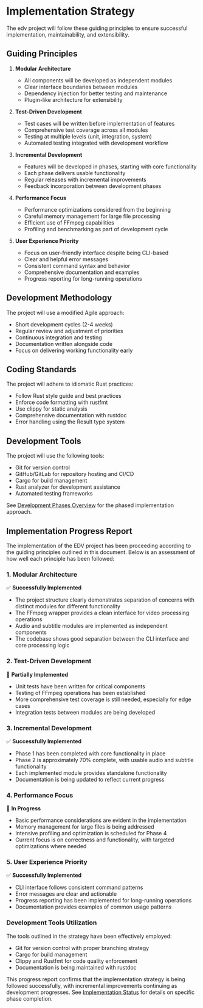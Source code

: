 # Implementation Strategy

The edv project will follow these guiding principles to ensure successful implementation, maintainability, and extensibility.

## Guiding Principles

1. **Modular Architecture**
   - All components will be developed as independent modules
   - Clear interface boundaries between modules
   - Dependency injection for better testing and maintenance
   - Plugin-like architecture for extensibility

2. **Test-Driven Development**
   - Test cases will be written before implementation of features
   - Comprehensive test coverage across all modules
   - Testing at multiple levels (unit, integration, system)
   - Automated testing integrated with development workflow

3. **Incremental Development**
   - Features will be developed in phases, starting with core functionality
   - Each phase delivers usable functionality
   - Regular releases with incremental improvements
   - Feedback incorporation between development phases

4. **Performance Focus**
   - Performance optimizations considered from the beginning
   - Careful memory management for large file processing
   - Efficient use of FFmpeg capabilities
   - Profiling and benchmarking as part of development cycle

5. **User Experience Priority**
   - Focus on user-friendly interface despite being CLI-based
   - Clear and helpful error messages
   - Consistent command syntax and behavior
   - Comprehensive documentation and examples
   - Progress reporting for long-running operations

## Development Methodology

The project will use a modified Agile approach:

- Short development cycles (2-4 weeks)
- Regular review and adjustment of priorities
- Continuous integration and testing
- Documentation written alongside code
- Focus on delivering working functionality early

## Coding Standards

The project will adhere to idiomatic Rust practices:

- Follow Rust style guide and best practices
- Enforce code formatting with rustfmt
- Use clippy for static analysis
- Comprehensive documentation with rustdoc
- Error handling using the Result type system

## Development Tools

The project will use the following tools:

- Git for version control
- GitHub/GitLab for repository hosting and CI/CD
- Cargo for build management
- Rust analyzer for development assistance
- Automated testing frameworks

See [Development Phases Overview](03_phases_overview.md) for the phased implementation approach. 

## Implementation Progress Report

The implementation of the EDV project has been proceeding according to the guiding principles outlined in this document. Below is an assessment of how well each principle has been followed:

### 1. Modular Architecture

✅ **Successfully Implemented**
- The project structure clearly demonstrates separation of concerns with distinct modules for different functionality
- The FFmpeg wrapper provides a clean interface for video processing operations
- Audio and subtitle modules are implemented as independent components
- The codebase shows good separation between the CLI interface and core processing logic

### 2. Test-Driven Development

🔄 **Partially Implemented**
- Unit tests have been written for critical components
- Testing of FFmpeg operations has been established
- More comprehensive test coverage is still needed, especially for edge cases
- Integration tests between modules are being developed

### 3. Incremental Development

✅ **Successfully Implemented**
- Phase 1 has been completed with core functionality in place
- Phase 2 is approximately 70% complete, with usable audio and subtitle functionality
- Each implemented module provides standalone functionality
- Documentation is being updated to reflect current progress

### 4. Performance Focus

🔄 **In Progress**
- Basic performance considerations are evident in the implementation
- Memory management for large files is being addressed
- Intensive profiling and optimization is scheduled for Phase 4
- Current focus is on correctness and functionality, with targeted optimizations where needed

### 5. User Experience Priority

✅ **Successfully Implemented**
- CLI interface follows consistent command patterns
- Error messages are clear and actionable
- Progress reporting has been implemented for long-running operations
- Documentation provides examples of common usage patterns

### Development Tools Utilization

The tools outlined in the strategy have been effectively employed:
- Git for version control with proper branching strategy
- Cargo for build management
- Clippy and Rustfmt for code quality enforcement
- Documentation is being maintained with rustdoc

This progress report confirms that the implementation strategy is being followed successfully, with incremental improvements continuing as development progresses. See [Implementation Status](03_phases_overview.md#implementation-status-2024-update) for details on specific phase completion. 